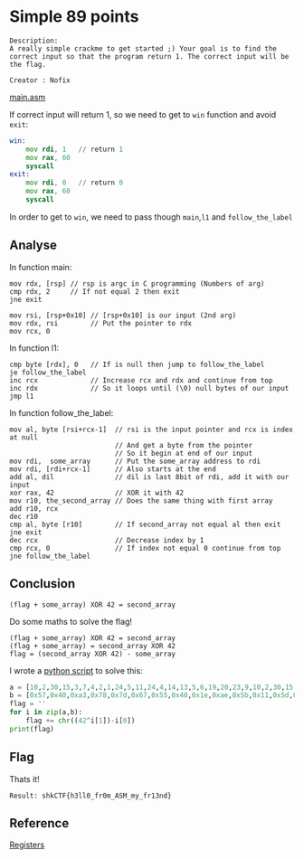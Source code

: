 # Simple 89 points
```
Description:
A really simple crackme to get started ;) Your goal is to find the correct input so that the program return 1. The correct input will be the flag.

Creator : Nofix
```
[main.asm](main.asm)


If correct input will return 1, so we need to get to `win` function and avoid `exit`:
```asm
win:
	mov rdi, 1   // return 1
	mov rax, 60
	syscall
exit:
	mov rdi, 0   // return 0
	mov rax, 60
	syscall
```
In order to get to `win`, we need to pass though `main`,`l1` and `follow_the_label`

## Analyse

In function main:
```
mov rdx, [rsp] // rsp is argc in C programming (Numbers of arg)
cmp rdx, 2	   // If not equal 2 then exit
jne exit

mov rsi, [rsp+0x10] // [rsp+0x10] is our input (2nd arg)
mov rdx, rsi        // Put the pointer to rdx
mov rcx, 0
```

In function l1:
```
cmp byte [rdx], 0   // If is null then jump to follow_the_label
je follow_the_label 
inc rcx             // Increase rcx and rdx and continue from top
inc rdx             // So it loops until (\0) null bytes of our input
jmp l1
```	

In function follow_the_label:
```
mov al, byte [rsi+rcx-1]  // rsi is the input pointer and rcx is index at null
                          // And get a byte from the pointer
                          // So it begin at end of our input
mov rdi,  some_array      // Put the some_array address to rdi
mov rdi, [rdi+rcx-1]      // Also starts at the end
add al, dil               // dil is last 8bit of rdi, add it with our input
xor rax, 42               // XOR it with 42
mov r10, the_second_array // Does the same thing with first array
add r10, rcx              
dec r10
cmp al, byte [r10]        // If second_array not equal al then exit
jne exit
dec rcx                   // Decrease index by 1
cmp rcx, 0                // If index not equal 0 continue from top
jne follow_the_label
```

## Conclusion
```
(flag + some_array) XOR 42 = second_array
```

Do some maths to solve the flag!
```
(flag + some_array) XOR 42 = second_array
(flag + some_array) = second_array XOR 42
flag = (second_array XOR 42) - some_array
```
I wrote a [python script](solve.py) to solve this:
```py
a = [10,2,30,15,3,7,4,2,1,24,5,11,24,4,14,13,5,6,19,20,23,9,10,2,30,15,3,7,4,2,1,24]
b = [0x57,0x40,0xa3,0x78,0x7d,0x67,0x55,0x40,0x1e,0xae,0x5b,0x11,0x5d,0x40,0xaa,0x17,0x58,0x4f,0x7e,0x4d,0x4e,0x42,0x5d,0x51,0x57,0x5f,0x5f,0x12,0x1d,0x5a,0x4f,0xbf]
flag = ''
for i in zip(a,b):
	flag += chr((42^i[1])-i[0])
print(flag)
```
## Flag
Thats it!
```
Result: shkCTF{h3ll0_fr0m_ASM_my_fr13nd}
```
## Reference
[Registers](https://www.tortall.net/projects/yasm/manual/html/arch-x86-registers.html)